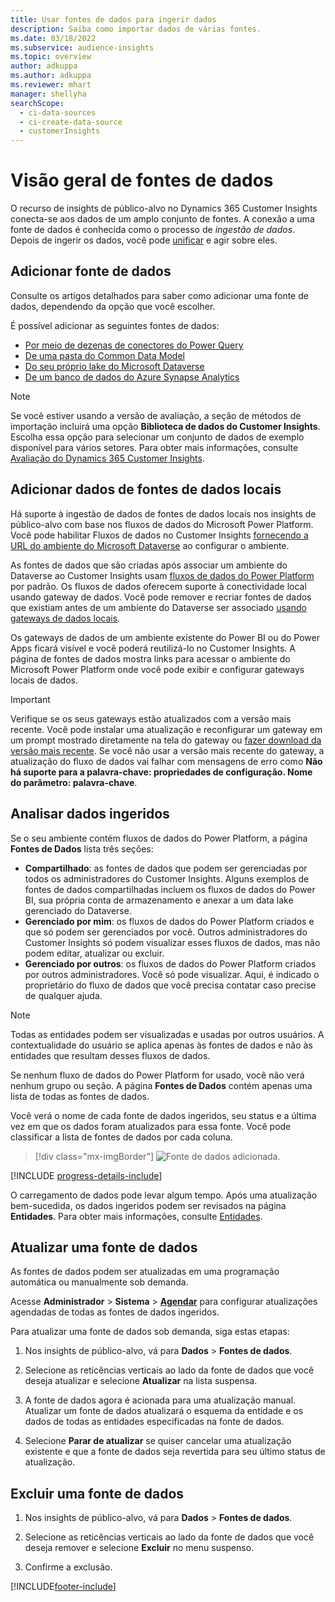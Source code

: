 ```yaml
---
title: Usar fontes de dados para ingerir dados
description: Saiba como importar dados de várias fontes.
ms.date: 03/18/2022
ms.subservice: audience-insights
ms.topic: overview
author: adkuppa
ms.author: adkuppa
ms.reviewer: mhart
manager: shellyha
searchScope:
  - ci-data-sources
  - ci-create-data-source
  - customerInsights
---
```


# <a name="data-sources-overview"></a>Visão geral de fontes de dados



O recurso de insights de público-alvo no Dynamics 365 Customer Insights conecta-se aos dados de um amplo conjunto de fontes. A conexão a uma fonte de dados é conhecida como o processo de *ingestão de dados*. Depois de ingerir os dados, você pode [unificar](data-unification.md) e agir sobre eles.

## <a name="add-a-data-source"></a>Adicionar fonte de dados

Consulte os artigos detalhados para saber como adicionar uma fonte de dados, dependendo da opção que você escolher.

É possível adicionar as seguintes fontes de dados:

- [Por meio de dezenas de conectores do Power Query](connect-power-query.md)
- [De uma pasta do Common Data Model](connect-common-data-model.md)
- [Do seu próprio lake do Microsoft Dataverse](connect-dataverse-managed-lake.md)
- [De um banco de dados do Azure Synapse Analytics](connect-synapse.md)

> [!NOTE]
> Se você estiver usando a versão de avaliação, a seção de métodos de importação incluirá uma opção **Biblioteca de dados do Customer Insights**. Escolha essa opção para selecionar um conjunto de dados de exemplo disponível para vários setores. Para obter mais informações, consulte [Avaliação do Dynamics 365 Customer Insights](../trial-signup.md).

## <a name="add-data-from-on-premises-data-sources"></a>Adicionar dados de fontes de dados locais

Há suporte à ingestão de dados de fontes de dados locais nos insights de público-alvo com base nos fluxos de dados do Microsoft Power Platform. Você pode habilitar Fluxos de dados no Customer Insights [fornecendo a URL do ambiente do Microsoft Dataverse](create-environment.md) ao configurar o ambiente.

As fontes de dados que são criadas após associar um ambiente do Dataverse ao Customer Insights usam [fluxos de dados do Power Platform](/power-query/dataflows/overview-dataflows-across-power-platform-dynamics-365) por padrão. Os fluxos de dados oferecem suporte à conectividade local usando gateway de dados. Você pode remover e recriar fontes de dados que existiam antes de um ambiente do Dataverse ser associado [usando gateways de dados locais](/data-integration/gateway/service-gateway-app).

Os gateways de dados de um ambiente existente do Power BI ou do Power Apps ficará visível e você poderá reutilizá-lo no Customer Insights. A página de fontes de dados mostra links para acessar o ambiente do Microsoft Power Platform onde você pode exibir e configurar gateways locais de dados.

> [!IMPORTANT]
> Verifique se os seus gateways estão atualizados com a versão mais recente. Você pode instalar uma atualização e reconfigurar um gateway em um prompt mostrado diretamente na tela do gateway ou [fazer download da versão mais recente](https://powerapps.microsoft.com/downloads/). Se você não usar a versão mais recente do gateway, a atualização do fluxo de dados vai falhar com mensagens de erro como **Não há suporte para a palavra-chave: propriedades de configuração. Nome do parâmetro: palavra-chave**.

## <a name="review-ingested-data"></a>Analisar dados ingeridos
Se o seu ambiente contém fluxos de dados do Power Platform, a página **Fontes de Dados** lista três seções: 
- **Compartilhado**: as fontes de dados que podem ser gerenciadas por todos os administradores do Customer Insights. Alguns exemplos de fontes de dados compartilhadas incluem os fluxos de dados do Power BI, sua própria conta de armazenamento e anexar a um data lake gerenciado do Dataverse.
- **Gerenciado por mim**: os fluxos de dados do Power Platform criados e que só podem ser gerenciados por você. Outros administradores do Customer Insights só podem visualizar esses fluxos de dados, mas não podem editar, atualizar ou excluir.
- **Gerenciado por outros**: os fluxos de dados do Power Platform criados por outros administradores. Você só pode visualizar. Aqui, é indicado o proprietário do fluxo de dados que você precisa contatar caso precise de qualquer ajuda.
> [!NOTE]
> Todas as entidades podem ser visualizadas e usadas por outros usuários. A contextualidade do usuário se aplica apenas às fontes de dados e não às entidades que resultam desses fluxos de dados.

Se nenhum fluxo de dados do Power Platform for usado, você não verá nenhum grupo ou seção. A página **Fontes de Dados** contém apenas uma lista de todas as fontes de dados.

Você verá o nome de cada fonte de dados ingeridos, seu status e a última vez em que os dados foram atualizados para essa fonte. Você pode classificar a lista de fontes de dados por cada coluna.

> [!div class="mx-imgBorder"]
> ![Fonte de dados adicionada.](media/configure-data-datasource-added.png "Fonte de dados adicionada")

[!INCLUDE [progress-details-include](../includes/progress-details-pane.md)]

O carregamento de dados pode levar algum tempo. Após uma atualização bem-sucedida, os dados ingeridos podem ser revisados na página **Entidades**. Para obter mais informações, consulte [Entidades](entities.md).

## <a name="refresh-a-data-source"></a>Atualizar uma fonte de dados

As fontes de dados podem ser atualizadas em uma programação automática ou manualmente sob demanda. 

Acesse **Administrador** > **Sistema** > [**Agendar**](system.md#schedule-tab) para configurar atualizações agendadas de todas as fontes de dados ingeridos.

Para atualizar uma fonte de dados sob demanda, siga estas etapas:

1. Nos insights de público-alvo, vá para **Dados** > **Fontes de dados**.

2. Selecione as reticências verticais ao lado da fonte de dados que você deseja atualizar e selecione **Atualizar** na lista suspensa.

3. A fonte de dados agora é acionada para uma atualização manual. Atualizar um fonte de dados atualizará o esquema da entidade e os dados de todas as entidades especificadas na fonte de dados.

4. Selecione **Parar de atualizar** se quiser cancelar uma atualização existente e que a fonte de dados seja revertida para seu último status de atualização.

## <a name="delete-a-data-source"></a>Excluir uma fonte de dados

1. Nos insights de público-alvo, vá para **Dados** > **Fontes de dados**.

2. Selecione as reticências verticais ao lado da fonte de dados que você deseja remover e selecione **Excluir** no menu suspenso.

3. Confirme a exclusão.


[!INCLUDE[footer-include](../includes/footer-banner.md)]
